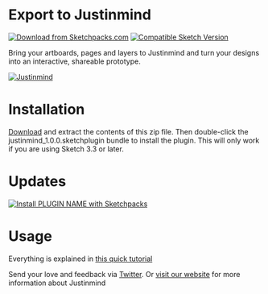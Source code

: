 # Export to Justinmind
[![Download from Sketchpacks.com](https://badges.sketchpacks.com/plugins/com.justinmind.exporttojustinmind/version.svg)](https://api.sketchpacks.com/v1/plugins/com.justinmind.exporttojustinmind/download) [![Compatible Sketch Version](https://badges.sketchpacks.com/plugins/com.justinmind.exporttojustinmind/compatibility.svg)](https://sketchpacks.com/vconesa/justinmind-sketch)

Bring your artboards, pages and layers to Justinmind and turn your designs into an interactive, shareable prototype.

[![Justinmind](https://raw.githubusercontent.com/vconesa/justinmind-sketch/master/justinmind-new-release-prototyping-integration-sketch.gif)](https://www.justinmind.com/support/justinmind-prototyping-tool-sketch-integration/)

# Installation

[Download](http://d2ld3he4yll0xl.cloudfront.net/external-plugins/justinmind_1.0.0.sketchplugin.zip) and extract the contents of this zip file. Then double-click the justinmind_1.0.0.sketchplugin bundle to install the plugin. This will only work if you are using Sketch 3.3 or later.

# Updates

[![Install PLUGIN NAME with Sketchpacks](http://sketchpacks-com.s3.amazonaws.com/assets/badges/sketchpacks-badge-install.png "Install PLUGIN NAME with Sketchpacks")](https://sketchpacks.com/vconesa/justinmind-sketch/install)


# Usage
Everything is explained in [this quick tutorial](https://www.justinmind.com/support/justinmind-prototyping-tool-sketch-integration/)

Send your love and feedback via [Twitter](https://twitter.com/just_in_mind). Or [visit our website](http://www.justinmind.com) for more information about Justinmind
